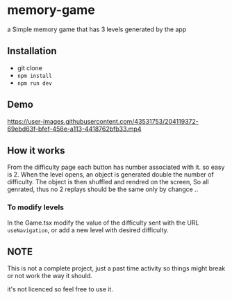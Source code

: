 # memory-game
a Simple memory game that has 3 levels generated by the app

## Installation 
- git clone
- `npm install`
- `npm run dev`

## Demo

https://user-images.githubusercontent.com/43531753/204119372-69ebd63f-bfef-456e-a113-4418762bfb33.mp4

## How it works
From the difficulty page each button has number associated with it. so easy is 2.
When the level opens, an object is generated double the number of difficulty. The object is then shuffled and rendred on the screen, So all genrated, thus no 2 replays should be the same only by changce .. 

### To modify levels 
In the Game.tsx modify the value of the difficulty sent with the URL `useNavigation`, or add a new level with desired difficulty.

## NOTE
This is not a complete project, just a past time activity so things might break or not work the way it should. 

it's not licenced so feel free to use it.
